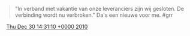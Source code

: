 > "In verband met vakantie van onze leveranciers zijn wij gesloten\. De verbinding wordt nu verbroken\." Da's een nieuwe voor me\. \#grr

<img src="../../media/tweet.ico" width="12" /> [Thu Dec 30 14:31:10 +0000 2010](https://twitter.com/DromerDenker/status/20487058615177216)